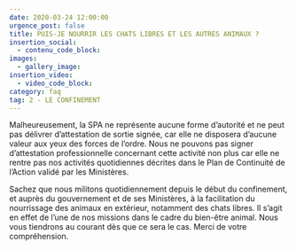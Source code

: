 ```yaml
---
date: 2020-03-24 12:00:00
urgence_post: false
title: PUIS-JE NOURRIR LES CHATS LIBRES ET LES AUTRES ANIMAUX ?
insertion_social:
  - contenu_code_block:
images:
  - gallery_image:
insertion_video:
  - video_code_block:
category: faq
tag: 2 - LE CONFINEMENT
---
```


Malheureusement, la SPA ne repr&eacute;sente aucune forme d’autorit&eacute; et ne peut pas d&eacute;livrer d’attestation de sortie sign&eacute;e, car elle ne disposera d’aucune valeur aux yeux des forces de l’ordre. Nous ne pouvons pas signer d’attestation professionnelle concernant cette activit&eacute; non plus car elle ne rentre pas nos activit&eacute;s quotidiennes d&eacute;crites dans le Plan de Continuit&eacute; de l’Action valid&eacute; par les Minist&egrave;res. &nbsp;

Sachez que nous militons quotidiennement depuis le d&eacute;but du confinement, et aupr&egrave;s du gouvernement et de ses Minist&egrave;res, &agrave; la facilitation du nourrissage des animaux en ext&eacute;rieur, notamment des chats libres. Il s’agit en effet de l’une de nos missions dans le cadre du bien-&ecirc;tre animal. Nous vous tiendrons au courant d&egrave;s que ce sera le cas. Merci de votre compr&eacute;hension.